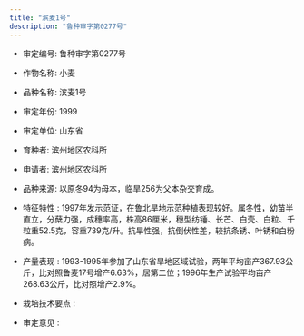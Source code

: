 ```yaml
---
title: "滨麦1号"
description: "鲁种审字第0277号"
---
```

* 审定编号:  鲁种审字第0277号

*  作物名称:  小麦

*  品种名称:  滨麦1号

*  审定年份:  1999

*  审定单位:  山东省

* 育种者:  滨州地区农科所

*  申请者:  滨州地区农科所

*  品种来源:  以原冬94为母本，临旱256为父本杂交育成。

*  特征特性 : 
1997年发示范证，在鲁北旱地示范种植表现较好。属冬性，幼苗半直立，分蘖力强，成穗率高，株高86厘米，穗型纺锤、长芒、白壳、白粒、千粒重52.5克，容重739克/升。抗旱性强，抗倒伏性差，较抗条锈、叶锈和白粉病。
 
*  产量表现 : 
1993-1995年参加了山东省旱地区域试验，两年平均亩产367.93公斤，比对照鲁麦17号增产6.63%，居第二位；1996年生产试验平均亩产268.63公斤，比对照增产2.9%。

*  栽培技术要点 : 


*  审定意见 : 

